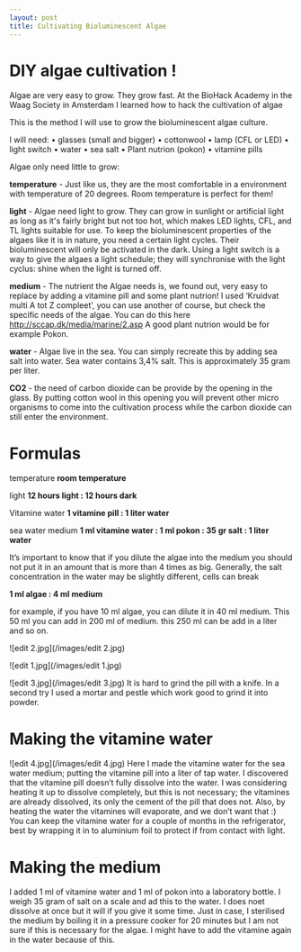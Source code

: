 ```yaml
---
layout: post
title: Cultivating Bioluminescent Algae 
---
```


# DIY algae cultivation !

Algae are very easy to grow. They grow fast. At the BioHack Academy in the Waag Society in Amsterdam I learned how to hack the cultivation of algae

This is the method I will use to grow the bioluminescent algae culture.

I will need:
•	glasses (small and bigger)
•	cottonwool
•	lamp (CFL or LED)
•	light switch
•	water
•	sea salt
•	Plant nutrion (pokon)
•	vitamine pills

Algae only need little to grow:

**temperature** - Just like us, they are the most comfortable in a environment with temperature of 20 degrees. Room temperature is perfect for them!

**light** - Algae need light to grow. They can grow in sunlight or artificial light as long as it's fairly bright but not too hot, which makes LED lights, CFL, and TL lights suitable for use. To keep the bioluminescent properties of the algaes like it is in nature, you need a certain light cycles. Their bioluminescent will only be activated in the dark. Using a light switch is a way to give the algaes a light schedule; they will synchronise with the light cyclus: shine when the light is turned off. 

**medium** - The nutrient the Algae needs is, we found out, very easy to replace by adding a vitamine pill and some plant nutrion! I used ‘Kruidvat multi A tot Z compleet’, you can use another of course, but check the specific needs of the algae. You can do this here http://sccap.dk/media/marine/2.asp
A good plant nutrion would be for example Pokon.

**water** - Algae live in the sea. You can simply recreate this by adding sea salt into water. Sea water contains 3,4% salt. This is approximately 35 gram per liter.

**CO2** - the need of carbon dioxide can be provide by the opening in the glass. By putting cotton wool in this opening you will prevent other micro organisms to come into the cultivation process while the carbon dioxide can still enter the environment.

# Formulas

temperature
**room temperature**

light
**12 hours light : 12 hours dark**

Vitamine water
**1 vitamine pill : 1 liter water**

sea water medium
**1 ml vitamine water : 1 ml pokon : 35 gr salt : 1 liter water**



It’s important to know that if you dilute the algae into the medium you should not put it in an amount that is more than 4 times as big. Generally, the salt concentration in the water may be slightly different, cells can break 

**1 ml algae : 4 ml medium**

for example, if you have 10 ml algae, you can dilute it in 40 ml medium. This 50 ml you can add in 200 ml of medium. this 250 ml can be add in a liter and so on.


![edit 2.jpg](/images/edit 2.jpg)

![edit 1.jpg](/images/edit 1.jpg)

![edit 3.jpg](/images/edit 3.jpg)
It is hard to grind the pill with a knife. In a second try I used a mortar and pestle which work good to grind it into powder.

# Making the vitamine water

![edit 4.jpg](/images/edit 4.jpg)
Here I made the vitamine water for the sea water medium; putting the vitamine pill into a liter of tap water. 
I discovered that the vitamine pill doesn’t fully dissolve into the water. I was considering heating it up to dissolve completely, but this is not necessary; the vitamines are already dissolved, its only the cement of the pill that does not. Also, by heating the water the vitamines will evaporate, and we don’t want that :)
You can keep the vitamine water for a couple of months in the refrigerator, best by wrapping it in to aluminium foil to protect if from contact with light. 

# Making the medium

I added 1 ml of vitamine water and 1 ml of pokon into a laboratory bottle. I weigh 35 gram of salt on a scale and ad this to the water. I does noet dissolve at once but it will if you give it some time. 
Just in case, I sterilised the medium by boiling it in a pressure cooker for 20 minutes but I am not sure if this is necessary for the algae. I might have to add the vitamine again in the water because of this.


